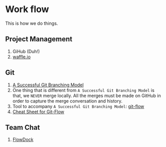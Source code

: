 # Work flow

This is how we do things.

## Project Management

1. GiHub (Duh!)
2. [waffle.io](https://waffle.io/)

## Git

1. [A Successful Git Branching Model](http://nvie.com/posts/a-successful-git-branching-model/)
2. One thing that is different from `A Successful Git Branching Model` is that, we `NEVER` merge locally. All the merges must be made on GitHub in order to capture the merge conversation and history.
3. Tool to accompany `A Successful Git Branching Model`: [git-flow](https://github.com/nvie/gitflow)
4. [Cheat Sheet for Git-Flow](http://danielkummer.github.io/git-flow-cheatsheet/)

## Team Chat

1. [FlowDock](https://www.flowdock.com/)
